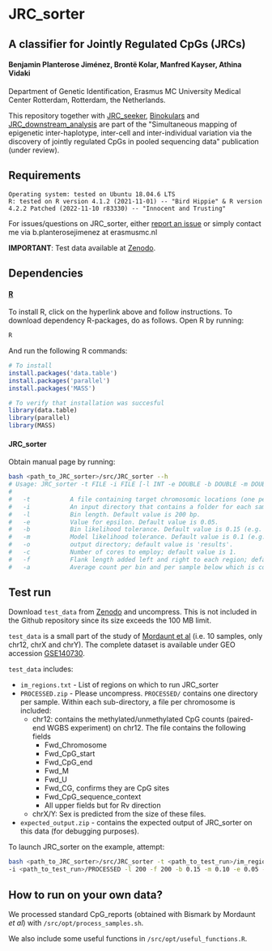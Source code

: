 # JRC_sorter 
## A classifier for Jointly Regulated CpGs (JRCs) 

#### Benjamin Planterose Jiménez, Brontë Kolar, Manfred Kayser, Athina Vidaki
Department of Genetic Identification, Erasmus MC University Medical Center Rotterdam, Rotterdam, the Netherlands.

This repository together with [JRC_seeker](https://github.com/BenjaminPlanterose/JRC_seeker), [Binokulars](https://github.com/BenjaminPlanterose/Binokulars) 
and [JRC_downstream_analysis](https://github.com/BenjaminPlanterose/JRC_downstream_analysis) are part of the "Simultaneous mapping of epigenetic inter-haplotype, inter-cell and inter-individual 
variation via the discovery of jointly regulated CpGs in pooled sequencing data" publication (under review).


## Requirements

    Operating system: tested on Ubuntu 18.04.6 LTS
    R: tested on R version 4.1.2 (2021-11-01) -- "Bird Hippie" & R version 4.2.2 Patched (2022-11-10 r83330) -- "Innocent and Trusting"

For issues/questions on JRC_sorter, either [report an issue](https://github.com/BenjaminPlanterose/JRC_sorter/issues) or simply contact me via b.planterosejimenez at erasmusmc.nl

**IMPORTANT**: Test data available at [Zenodo](https://zenodo.org/record/7636817#.Y-qHlRzMJu1).

## Dependencies

#### [R](https://cran.r-project.org/)

To install R, click on the hyperlink above and follow instructions. To download dependency R-packages, do as follows. Open R by running:
```bash
R
```
And run the following R commands:

```r
# To install
install.packages('data.table')
install.packages('parallel')
install.packages('MASS')

# To verify that installation was succesful
library(data.table)
library(parallel)
library(MASS)
```

#### JRC_sorter

Obtain manual page by running:
```bash
bash <path_to_JRC_sorter>/src/JRC_sorter --h
# Usage: JRC_sorter -t FILE -i FILE [-l INT -e DOUBLE -b DOUBLE -m DOUBLE -o CHAR -c INT -f INT -a INT]
#
#   -t           A file containing target chromosomic locations (one per row) in the following format chr1:1234-3456.
#   -i           An input directory that contains a folder for each sample. Each sample folder contains files split by chromosome containing M and U counts.
#   -l           Bin length. Default value is 200 bp.
#   -e           Value for epsilon. Default value is 0.05.
#   -b           Bin likelihood tolerance. Default value is 0.15 (e.g. 15 % of the maximum log(L)).
#   -m           Model likelihood tolerance. Default value is 0.1 (e.g. 10 % of the maximum log(L)).
#   -o           output directory; default value is 'results'.
#   -c           Number of cores to employ; default value is 1.
#   -f           Flank length added left and right to each region; default value is 200 bp.
#   -a           Average count per bin and per sample below which is considered not data. Default value is 18.
```


## Test run

Download ```test_data``` from [Zenodo](https://zenodo.org/record/7636817#.Y-qHlRzMJu1) and uncompress. This is not included in the Github repository since its size exceeds the 100 MB limit. 

```test_data``` is a small part of the study of [Mordaunt et al](https://genomemedicine.biomedcentral.com/articles/10.1186/s13073-020-00785-8) (i.e. 10 samples, only chr12, chrX and chrY). The complete dataset is available under GEO accession [GSE140730](https://www.ncbi.nlm.nih.gov/geo/query/acc.cgi?acc=GSE140730).

```test_data``` includes:

* ```im_regions.txt``` - List of regions on which to run JRC_sorter
* ```PROCESSED.zip``` - Please uncompress. ```PROCESSED/``` contains one directory per sample. Within each sub-directory, a file per chromosome is included:
	* chr12: contains the methylated/unmethylated CpG counts (paired-end WGBS experiment) on chr12. The file contains the following fields
		* Fwd_Chromosome
		* Fwd_CpG_start
		* Fwd_CpG_end
		* Fwd_M
		* Fwd_U
		* Fwd_CG, confirms they are CpG sites
		* Fwd_CpG_sequence_context
		* All upper fields but for Rv direction
	* chrX/Y: Sex is predicted from the size of these files.
* ```expected_output.zip``` - contains the expected output of JRC_sorter on this data (for debugging purposes).


To launch JRC_sorter on the example, attempt:

```bash
bash <path_to_JRC_sorter>/src/JRC_sorter -t <path_to_test_run>/im_regions.txt \ 
-i <path_to_test_run>/PROCESSED -l 200 -f 200 -b 0.15 -m 0.10 -e 0.05 -c 1 -a 18 -o results
```


## How to run on your own data?

We processed standard CpG_reports (obtained with Bismark by Mordaunt *et al*) with ```/src/opt/process_samples.sh```.

We also include some useful functions in ```/src/opt/useful_functions.R```.

